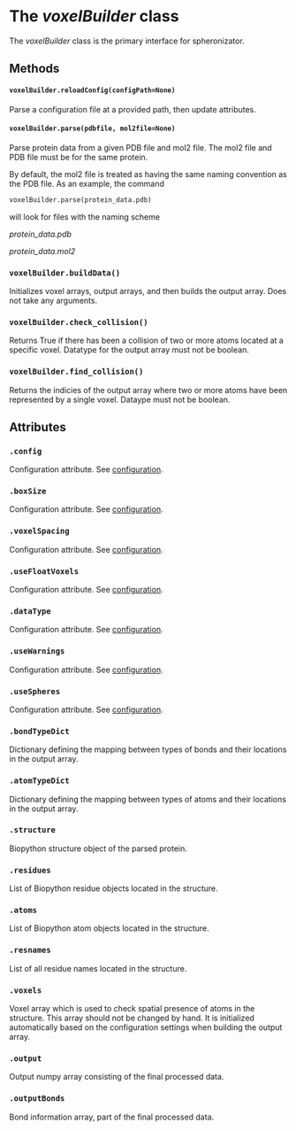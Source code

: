 # The *voxelBuilder* class

The *voxelBuilder* class is the primary interface for spheronizator.

## Methods
#### `voxelBuilder.reloadConfig(configPath=None)`
Parse a configuration file at a provided path, then update attributes.

#### `voxelBuilder.parse(pdbfile, mol2file=None)`
Parse protein data from a given PDB file and mol2 file. The mol2 file and PDB file must be for the same protein.

By default, the mol2 file is treated as having the same naming convention as the PDB file. As an example, the command

```python
voxelBuilder.parse(protein_data.pdb)
```

will look for files with the naming scheme

*protein_data.pdb*

*protein_data.mol2*

### `voxelBuilder.buildData()`
Initializes voxel arrays, output arrays, and then builds the output array. Does not take any arguments.

### `voxelBuilder.check_collision()`
Returns True if there has been a collision of two or more atoms located at a specific voxel. Datatype for the output array must not be boolean.

### `voxelBuilder.find_collision()`
Returns the indicies of the output array where two or more atoms have been represented by a single voxel. Dataype must not be boolean.

## Attributes
### `.config`
Configuration attribute. See [configuration](configuration.md).

### `.boxSize`
Configuration attribute. See [configuration](configuration.md).

### `.voxelSpacing`
Configuration attribute. See [configuration](configuration.md).

### `.useFloatVoxels`
Configuration attribute. See [configuration](configuration.md).

### `.dataType`
Configuration attribute. See [configuration](configuration.md).

### `.useWarnings`
Configuration attribute. See [configuration](configuration.md).

### `.useSpheres`
Configuration attribute. See [configuration](configuration.md).

### `.bondTypeDict`
Dictionary defining the mapping between types of bonds and their locations in the output array.

### `.atomTypeDict`
Dictionary defining the mapping between types of atoms and their locations in the output array.

### `.structure`
Biopython structure object of the parsed protein.

### `.residues`
List of Biopython residue objects located in the structure.

### `.atoms`
List of Biopython atom objects located in the structure.

### `.resnames`
List of all residue names located in the structure.

### `.voxels`
Voxel array which is used to check spatial presence of atoms in the structure. This array should not be changed by hand. It is initialized automatically based on the configuration settings when building the output array.

### `.output`
Output numpy array consisting of the final processed data.

### `.outputBonds`
Bond information array, part of the final processed data.




